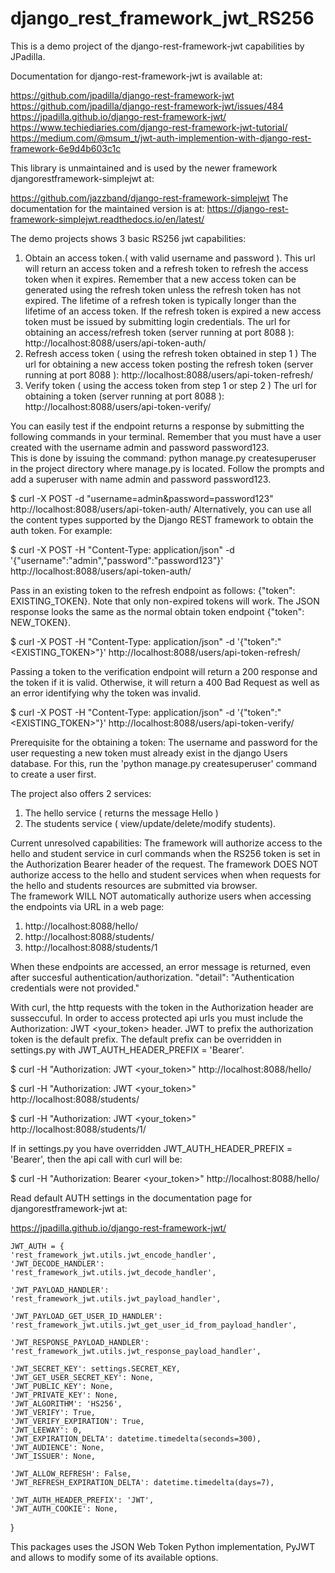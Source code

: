 # django_rest_framework_jwt_RS256

This is a demo project of the django-rest-framework-jwt capabilities by JPadilla. 

Documentation for django-rest-framework-jwt is available at:

https://github.com/jpadilla/django-rest-framework-jwt
https://github.com/jpadilla/django-rest-framework-jwt/issues/484
https://jpadilla.github.io/django-rest-framework-jwt/
https://www.techiediaries.com/django-rest-framework-jwt-tutorial/
https://medium.com/@msum_t/jwt-auth-implemention-with-django-rest-framework-6e9d4b603c1c

This library is unmaintained and is used by the newer framework djangorestframework-simplejwt at:

https://github.com/jazzband/django-rest-framework-simplejwt
The documentation for the maintained version is at:
https://django-rest-framework-simplejwt.readthedocs.io/en/latest/

The demo projects shows 3 basic RS256 jwt capabilities:
1. Obtain an access token.( with valid username and password ).  This url will return an access token and a refresh token to refresh the access token when it expires.  Remember that a new access token can be generated using the refresh token unless the refresh token has not expired.  The lifetime of a refresh token is typically longer than the lifetime of an access token.  If the refresh token is expired a new access token must be issued by submitting login credentials.  The url for obtaining an access/refresh token (server running at port 8088 ): http://localhost:8088/users/api-token-auth/
2. Refresh access token ( using the refresh token obtained in step 1 ) The url for obtaining a new access token posting the refresh token (server running at port 8088 ): http://localhost:8088/users/api-token-refresh/
3. Verify token ( using the access token from step 1 or step 2 ) The url for obtaining a token (server running at port 8088 ): http://localhost:8088/users/api-token-verify/

You can easily test if the endpoint returns a response by submitting the following commands in your terminal.  Remember that you must have a user created with the username admin and password password123.  
This is done by issuing the command:  python manage.py createsuperuser in the project directory where manage.py is located.  Follow the prompts and add a superuser with name admin and password password123.

$ curl -X POST -d "username=admin&password=password123" http://localhost:8088/users/api-token-auth/
Alternatively, you can use all the content types supported by the Django REST framework to obtain the auth token. For example:

$ curl -X POST -H "Content-Type: application/json" -d '{"username":"admin","password":"password123"}' http://localhost:8088/users/api-token-auth/

Pass in an existing token to the refresh endpoint as follows: {"token": EXISTING_TOKEN}. Note that only non-expired tokens will work. The JSON response looks the same as the normal obtain token endpoint {"token": NEW_TOKEN}.

$ curl -X POST -H "Content-Type: application/json" -d '{"token":"<EXISTING_TOKEN>"}' http://localhost:8088/users/api-token-refresh/

Passing a token to the verification endpoint will return a 200 response and the token if it is valid. Otherwise, it will return a 400 Bad Request as well as an error identifying why the token was invalid.

$ curl -X POST -H "Content-Type: application/json" -d '{"token":"<EXISTING_TOKEN>"}' http://localhost:8088/users/api-token-verify/

Prerequisite for the obtaining a token:
The username and password for the user requesting a new token must already exist in the django Users database.  For this, run the 'python manage.py createsuperuser' command
to create a user first.

The project also offers 2 services:
1. The hello service ( returns the message Hello )
2. The students service ( view/update/delete/modify students).


Current unresolved capabilities:
The framework will authorize access to the hello and student service in curl commands when the RS256 token is set in the Authorization Bearer header of the request.
The framework DOES NOT authorize access to the hello and student services when when requests for the hello and students resources are submitted via browser.  
The framework WILL NOT automatically authorize users when accessing the endpoints via URL in a web page:

1. http://localhost:8088/hello/
2. http://localhost:8088/students/
3. http://localhost:8088/students/1

When these endpoints are accessed, an error message is returned, even after succesful authentication/authorization.  "detail": "Authentication credentials were not provided."

With curl, the http requests with the token in the Authorization header are susseccuful.  In order to access protected api urls you must include the Authorization: JWT <your_token> header.  JWT to prefix the authorization token is the default prefix.  The default prefix can be overridden in settings.py with JWT_AUTH_HEADER_PREFIX = 'Bearer'.

$ curl -H "Authorization: JWT <your_token>" http://localhost:8088/hello/

$ curl -H "Authorization: JWT <your_token>" http://localhost:8088/students/

$ curl -H "Authorization: JWT <your_token>" http://localhost:8088/students/1/

If in settings.py you have overridden JWT_AUTH_HEADER_PREFIX = 'Bearer', then the api call with curl will be:

$ curl -H "Authorization: Bearer <your_token>" http://localhost:8088/hello/

Read default AUTH settings in the documentation page for djangorestframework-jwt at:

https://jpadilla.github.io/django-rest-framework-jwt/

   
    JWT_AUTH = {
    'rest_framework_jwt.utils.jwt_encode_handler',
    'JWT_DECODE_HANDLER':
    'rest_framework_jwt.utils.jwt_decode_handler',

    'JWT_PAYLOAD_HANDLER':
    'rest_framework_jwt.utils.jwt_payload_handler',

    'JWT_PAYLOAD_GET_USER_ID_HANDLER':
    'rest_framework_jwt.utils.jwt_get_user_id_from_payload_handler',

    'JWT_RESPONSE_PAYLOAD_HANDLER':
    'rest_framework_jwt.utils.jwt_response_payload_handler',

    'JWT_SECRET_KEY': settings.SECRET_KEY,
    'JWT_GET_USER_SECRET_KEY': None,
    'JWT_PUBLIC_KEY': None,
    'JWT_PRIVATE_KEY': None,
    'JWT_ALGORITHM': 'HS256',
    'JWT_VERIFY': True,
    'JWT_VERIFY_EXPIRATION': True,
    'JWT_LEEWAY': 0,
    'JWT_EXPIRATION_DELTA': datetime.timedelta(seconds=300),
    'JWT_AUDIENCE': None,
    'JWT_ISSUER': None,

    'JWT_ALLOW_REFRESH': False,
    'JWT_REFRESH_EXPIRATION_DELTA': datetime.timedelta(days=7),

    'JWT_AUTH_HEADER_PREFIX': 'JWT',
    'JWT_AUTH_COOKIE': None,

}

This packages uses the JSON Web Token Python implementation, PyJWT and allows to modify some of its available options.






